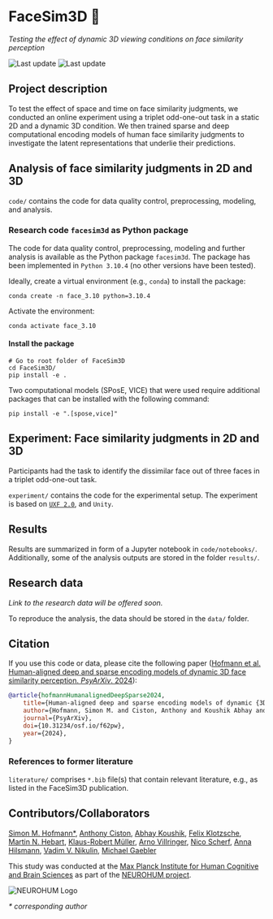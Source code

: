 # FaceSim3D 🗿

*Testing the effect of dynamic 3D viewing conditions on face similarity perception*

![Last update](https://img.shields.io/badge/last_update-Nov_25,_2024-green)
![Last update](https://img.shields.io/badge/version-v.0.0.0-blue)

## Project description

To test the effect of space and time on face similarity judgments,
we conducted an online experiment using a triplet odd-one-out task
in a static 2D and a dynamic 3D condition.
We then trained sparse and deep computational encoding models of human face similarity judgments
to investigate the latent representations that underlie their predictions.

## Analysis of face similarity judgments in 2D and 3D

`code/` contains the code for data quality control, preprocessing, modeling, and analysis.

### Research code `facesim3d` as Python package

The code for data quality control, preprocessing, modeling and further analysis
is available as the Python package `facesim3d`.
The package has been implemented in `Python 3.10.4` (no other versions have been tested).

Ideally, create a virtual environment (e.g., `conda`) to install the package:

```shell
conda create -n face_3.10 python=3.10.4
```

Activate the environment:

```shell
conda activate face_3.10
```

#### Install the package

```shell
# Go to root folder of FaceSim3D
cd FaceSim3D/
pip install -e .
```

Two computational models (SPosE, VICE) that were used require additional packages
that can be installed with the following command:

```shell
pip install -e ".[spose,vice]"
```

## Experiment: Face similarity judgments in 2D and 3D
Participants had the task to identify the dissimilar face out of three faces in a triplet odd-one-out task.

`experiment/` contains the code for the experimental setup.
The experiment is based on [`UXF 2.0`](https://github.com/immersivecognition/unity-experiment-framework),
and `Unity`.

## Results

Results are summarized in form of a Jupyter notebook in `code/notebooks/`.
Additionally, some of the analysis outputs are stored in the folder `results/`.

## Research data

*Link to the research data will be offered soon.*

To reproduce the analysis, the data should be stored in the `data/` folder.


## Citation

If you use this code or data, please cite the following paper
([Hofmann et al. Human-aligned deep and sparse encoding models of dynamic 3D face similarity perception. *PsyArXiv*. 2024](https://doi.org/10.31234/osf.io/f62pw)):

```bibtex
@article{hofmannHumanalignedDeepSparse2024,
    title={Human-aligned deep and sparse encoding models of dynamic {3D} face similarity perception},
    author={Hofmann, Simon M. and Ciston, Anthony and Koushik Abhay and Klotzsche, Felix and Hebart, Martin N. and Müller, Klaus-Robert and Villringer, Arno and Scherf, Nico and Hilsmann, Anna and Nikulin, Vadim V. and Gaebler, Michael},
    journal={PsyArXiv},
    doi={10.31234/osf.io/f62pw},
    year={2024},
}
```

### References to former literature

`literature/` comprises `*.bib` file(s) that contain relevant literature, e.g., as listed in the FaceSim3D publication.


## Contributors/Collaborators

[Simon M. Hofmann*](https://bsky.app/profile/smnhfmnn.bsky.social "Follow on Bluesky"),
[Anthony Ciston](https://github.com/anfrimov),
[Abhay Koushik](https://www.abhaykoushik.com),
[Felix Klotzsche](https://bsky.app/profile/flxklotz.bsky.social "Follow on Bluesky"),
[Martin N. Hebart](http://martin-hebart.de),
[Klaus-Robert Müller](https://web.ml.tu-berlin.de/author/prof.-dr.-klaus-robert-muller/),
[Arno Villringer](https://www.cbs.mpg.de/employees/villringer),
[Nico Scherf](https://scholar.google.de/citations?user=mRKOyBIAAAAJ&hl=de),
[Anna Hilsmann](https://iphome.hhi.de/hilsmann/index.htm),
[Vadim V. Nikulin](https://www.cbs.mpg.de/employees/nikulin),
[Michael Gaebler](https://www.michaelgaebler.com)

This study was conducted at the [Max Planck Institute for Human Cognitive and Brain Sciences](https://www.cbs.mpg.de)
as part of the [NEUROHUM project](https://neurohum.cbs.mpg.de "Go the project site").

![NEUROHUM Logo](https://neurohum.cbs.mpg.de/assets/institutes/headers/cbsneurohum-desktop-en-cc55f3158c5428ca969719e99df1c4f636a0662c1c42e409d476328092106060.svg)

*\* corresponding author*
